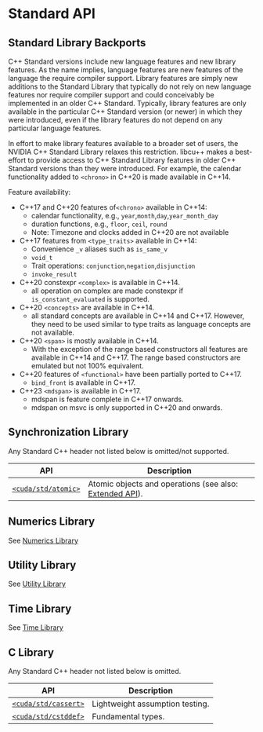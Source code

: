 <!-- MIT License
  -- 
  -- Modifications Copyright (c) 2024-2025 Advanced Micro Devices, Inc.
  -- 
  -- Permission is hereby granted, free of charge, to any person obtaining a copy
  -- of this software and associated documentation files (the "Software"), to deal
  -- in the Software without restriction, including without limitation the rights
  -- to use, copy, modify, merge, publish, distribute, sublicense, and/or sell
  -- copies of the Software, and to permit persons to whom the Software is
  -- furnished to do so, subject to the following conditions:
  -- 
  -- The above copyright notice and this permission notice shall be included in all
  -- copies or substantial portions of the Software.
  -- 
  -- THE SOFTWARE IS PROVIDED "AS IS", WITHOUT WARRANTY OF ANY KIND, EXPRESS OR
  -- IMPLIED, INCLUDING BUT NOT LIMITED TO THE WARRANTIES OF MERCHANTABILITY,
  -- FITNESS FOR A PARTICULAR PURPOSE AND NONINFRINGEMENT. IN NO EVENT SHALL THE
  -- AUTHORS OR COPYRIGHT HOLDERS BE LIABLE FOR ANY CLAIM, DAMAGES OR OTHER
  -- LIABILITY, WHETHER IN AN ACTION OF CONTRACT, TORT OR OTHERWISE, ARISING FROM,
  -- OUT OF OR IN CONNECTION WITH THE SOFTWARE OR THE USE OR OTHER DEALINGS IN THE
  -- SOFTWARE.
  -->


# Standard API

## Standard Library Backports

C++ Standard versions include new language features and new library features.
As the name implies, language features are new features of the language the require compiler support.
Library features are simply new additions to the Standard Library that typically do not rely on new language features nor require compiler support and could conceivably be implemented in an older C++ Standard.
Typically, library features are only available in the particular C++ Standard version (or newer) in which they were introduced, even if the library features do not depend on any particular language features.

In effort to make library features available to a broader set of users, the NVIDIA C++ Standard Library relaxes this restriction.
libcu++ makes a best-effort to provide access to C++ Standard Library features in older C++ Standard versions than they were introduced.
For example, the calendar functionality added to `<chrono>` in C++20 is made available in C++14.

Feature availability:
- C++17 and C++20 features of`<chrono>` available in C++14:
  -  calendar functionality, e.g., `year`,`month`,`day`,`year_month_day`
  -  duration functions, e.g., `floor`, `ceil`, `round`
  -  Note: Timezone and clocks added in C++20 are not available
- C++17 features from `<type_traits>` available in C++14:
  - Convenience `_v` aliases such as `is_same_v`
  - `void_t`
  - Trait operations: `conjunction`,`negation`,`disjunction`
  - `invoke_result`
- C++20 constexpr `<complex>` is available in C++14.
  - all operation on complex are made constexpr if `is_constant_evaluated` is supported.
- C++20 `<concepts>` are available in C++14.
  - all standard concepts are available in C++14 and C++17. However, they need to be used similar to type traits as language concepts are not available.
- C++20 `<span>` is mostly available in C++14.
  - With the exception of the range based constructors all features are available in C++14 and C++17. The range based constructors are emulated but not 100% equivalent.
- C++20 features of `<functional>` have been partially ported to C++17.
  - `bind_front` is available in C++17.
- C++23 `<mdspan>` is available in C++17.
  - mdspan is feature complete in C++17 onwards.
  - mdspan on msvc is only supported in C++20 and onwards.

## Synchronization Library

Any Standard C++ header not listed below is omitted/not supported.

| API    | Description |
| -------------------------------------------------------------------------- | ---------------------------------- |
| [`<cuda/std/atomic>`]    | Atomic objects and operations (see also: [Extended API](./extended_api/synchronization_primitives/atomic.md)). |

## Numerics Library

See [Numerics Library](./standard_api/numerics_library.md)

## Utility Library

See [Utility Library](./standard_api/utility_library.md)

## Time Library

See [Time Library](./standard_api/time_library.md)

## C Library

Any Standard C++ header not listed below is omitted.

| API    | Description |
| -------------------------------------------------------------------------- | ---------------------------------- |
| [`<cuda/std/cassert>`] | Lightweight assumption testing.          |
| [`<cuda/std/cstddef>`] | Fundamental types.  |


[`<cuda/std/atomic>`]: https://en.cppreference.com/w/cpp/header/atomic
[`<cuda/std/latch>`]: https://en.cppreference.com/w/cpp/header/latch
[`<cuda/std/barrier>`]: https://en.cppreference.com/w/cpp/header/barrier
[`<cuda/std/semaphore>`]: https://en.cppreference.com/w/cpp/header/semaphore
[`<cuda/std/cassert>`]: https://en.cppreference.com/w/cpp/header/cassert
[`<cuda/std/cstddef>`]: https://en.cppreference.com/w/cpp/header/cstddef
